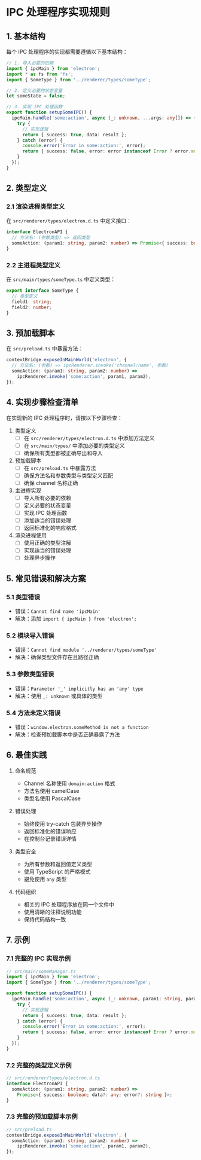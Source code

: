 # IPC 处理程序实现规则

## 1. 基本结构

每个 IPC 处理程序的实现都需要遵循以下基本结构：

```typescript
// 1. 导入必要的依赖
import { ipcMain } from 'electron';
import * as fs from 'fs';
import { SomeType } from '../renderer/types/someType';

// 2. 定义必要的状态变量
let someState = false;

// 3. 实现 IPC 处理函数
export function setupSomeIPC() {
  ipcMain.handle('some:action', async (_: unknown, ...args: any[]) => {
    try {
      // 实现逻辑
      return { success: true, data: result };
    } catch (error) {
      console.error('Error in some:action:', error);
      return { success: false, error: error instanceof Error ? error.message : 'Unknown error' };
    }
  });
}
```

## 2. 类型定义

### 2.1 渲染进程类型定义
在 `src/renderer/types/electron.d.ts` 中定义接口：

```typescript
interface ElectronAPI {
  // 方法名: (参数类型) => 返回类型
  someAction: (param1: string, param2: number) => Promise<{ success: boolean; data?: any; error?: string }>;
}
```

### 2.2 主进程类型定义
在 `src/main/types/someType.ts` 中定义类型：

```typescript
export interface SomeType {
  // 类型定义
  field1: string;
  field2: number;
}
```

## 3. 预加载脚本

在 `src/preload.ts` 中暴露方法：

```typescript
contextBridge.exposeInMainWorld('electron', {
  // 方法名: (参数) => ipcRenderer.invoke('channel:name', 参数)
  someAction: (param1: string, param2: number) => 
    ipcRenderer.invoke('some:action', param1, param2),
});
```

## 4. 实现步骤检查清单

在实现新的 IPC 处理程序时，请按以下步骤检查：

1. 类型定义
   - [ ] 在 `src/renderer/types/electron.d.ts` 中添加方法定义
   - [ ] 在 `src/main/types/` 中添加必要的类型定义
   - [ ] 确保所有类型都被正确导出和导入

2. 预加载脚本
   - [ ] 在 `src/preload.ts` 中暴露方法
   - [ ] 确保方法名和参数类型与类型定义匹配
   - [ ] 确保 channel 名称正确

3. 主进程实现
   - [ ] 导入所有必要的依赖
   - [ ] 定义必要的状态变量
   - [ ] 实现 IPC 处理函数
   - [ ] 添加适当的错误处理
   - [ ] 返回标准化的响应格式

4. 渲染进程使用
   - [ ] 使用正确的类型注解
   - [ ] 实现适当的错误处理
   - [ ] 处理异步操作

## 5. 常见错误和解决方案

### 5.1 类型错误
- 错误：`Cannot find name 'ipcMain'`
- 解决：添加 `import { ipcMain } from 'electron';`

### 5.2 模块导入错误
- 错误：`Cannot find module '../renderer/types/someType'`
- 解决：确保类型文件存在且路径正确

### 5.3 参数类型错误
- 错误：`Parameter '_' implicitly has an 'any' type`
- 解决：使用 `_: unknown` 或具体的类型

### 5.4 方法未定义错误
- 错误：`window.electron.someMethod is not a function`
- 解决：检查预加载脚本中是否正确暴露了方法

## 6. 最佳实践

1. 命名规范
   - Channel 名称使用 `domain:action` 格式
   - 方法名使用 camelCase
   - 类型名使用 PascalCase

2. 错误处理
   - 始终使用 try-catch 包装异步操作
   - 返回标准化的错误响应
   - 在控制台记录错误详情

3. 类型安全
   - 为所有参数和返回值定义类型
   - 使用 TypeScript 的严格模式
   - 避免使用 `any` 类型

4. 代码组织
   - 相关的 IPC 处理程序放在同一个文件中
   - 使用清晰的注释说明功能
   - 保持代码结构一致

## 7. 示例

### 7.1 完整的 IPC 实现示例

```typescript
// src/main/someManager.ts
import { ipcMain } from 'electron';
import { SomeType } from '../renderer/types/someType';

export function setupSomeIPC() {
  ipcMain.handle('some:action', async (_: unknown, param1: string, param2: number) => {
    try {
      // 实现逻辑
      return { success: true, data: result };
    } catch (error) {
      console.error('Error in some:action:', error);
      return { success: false, error: error instanceof Error ? error.message : 'Unknown error' };
    }
  });
}
```

### 7.2 完整的类型定义示例

```typescript
// src/renderer/types/electron.d.ts
interface ElectronAPI {
  someAction: (param1: string, param2: number) => 
    Promise<{ success: boolean; data?: any; error?: string }>;
}
```

### 7.3 完整的预加载脚本示例

```typescript
// src/preload.ts
contextBridge.exposeInMainWorld('electron', {
  someAction: (param1: string, param2: number) => 
    ipcRenderer.invoke('some:action', param1, param2),
});
``` 